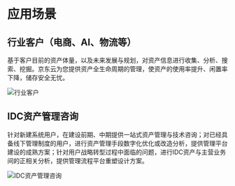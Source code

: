 # 应用场景
## 行业客户（电商、AI、物流等）
基于客户目前的资产体量，以及未来发展与规划，对资产信息进行收集、分析、搜索、挖掘。京东云为您提供资产全生命周期的管理，使资产的使用率提升、闲置率下降，储存安全无忧。

![行业客户](../../../../image/RDS/scenario-erp.png)

## IDC资产管理咨询
针对新建系统用户，在建设前期、中期提供一站式资产管理与技术咨询；对已经具备线下管理制度的用户，进行资产管理手段数字化优化或改造分析，提供管理平台建设的成熟方案；针对用户战略转型过程中面临的问题，进行IDC资产与主营业务间的正相关分析，提供管理流程平台重塑设计方案。

![IDC资产管理咨询](../../../../image/RDS/scenario-o2o.png)
